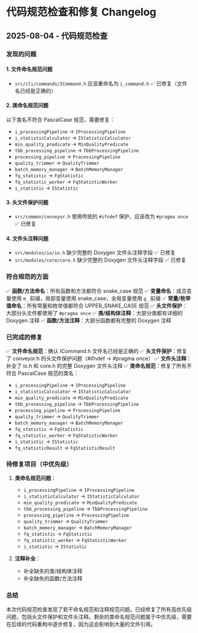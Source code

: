 # 代码规范检查和修复 Changelog

## 2025-08-04 - 代码规范检查

### 发现的问题

#### 1. 文件命名规范问题
- `src/cli/commands/ICommand.h` 应该重命名为 `i_command.h` ✅ 已修复（文件名已经是正确的）

#### 2. 类命名规范问题
以下类名不符合 PascalCase 规范，需要修复：
- `i_processingPipeline` -> `IProcessingPipeline`
- `i_statisticCalculator` -> `IStatisticCalculator`
- `min_quality_predicate` -> `MinQualityPredicate`
- `tbb_processing_pipeline` -> `TbbProcessingPipeline`
- `processing_pipeline` -> `ProcessingPipeline`
- `quality_trimmer` -> `QualityTrimmer`
- `batch_memory_manager` -> `BatchMemoryManager`
- `fq_statistic` -> `FqStatistic`
- `fq_statistic_worker` -> `FqStatisticWorker`
- `i_statistic` -> `IStatistic`

#### 3. 头文件保护问题
- `src/common/conveyor.h` 使用传统的 `#ifndef` 保护，应该改为 `#pragma once` ✅ 已修复

#### 4. 文件头注释问题
- `src/modules/io/io.h` 缺少完整的 Doxygen 文件头注释字段 ✅ 已修复
- `src/modules/core/core.h` 缺少完整的 Doxygen 文件头注释字段 ✅ 已修复

### 符合规范的方面

✅ **函数/方法命名**：所有函数和方法都符合 snake_case 规范
✅ **变量命名**：成员变量使用 `m_` 前缀，局部变量使用 snake_case，全局变量使用 `g_` 前缀
✅ **常量/枚举值命名**：所有常量和枚举值都符合 UPPER_SNAKE_CASE 规范
✅ **头文件保护**：大部分头文件都使用了 `#pragma once`
✅ **类/结构体注释**：大部分类都有详细的 Doxygen 注释
✅ **函数/方法注释**：大部分函数都有完整的 Doxygen 注释

### 已完成的修复

✅ **文件命名规范**：确认 ICommand.h 文件名已经是正确的
✅ **头文件保护**：修复了 conveyor.h 的头文件保护问题（#ifndef -> #pragma once）
✅ **文件头注释**：补全了 io.h 和 core.h 的完整 Doxygen 文件头注释
✅ **类命名规范**：修复了所有不符合 PascalCase 规范的类名：
   - `i_processingPipeline` -> `IProcessingPipeline`
   - `i_statisticCalculator` -> `IStatisticCalculator`
   - `min_quality_predicate` -> `MinQualityPredicate`
   - `tbb_processing_pipeline` -> `TbbProcessingPipeline`
   - `processing_pipeline` -> `ProcessingPipeline`
   - `quality_trimmer` -> `QualityTrimmer`
   - `batch_memory_manager` -> `BatchMemoryManager`
   - `fq_statistic` -> `FqStatistic`
   - `fq_statistic_worker` -> `FqStatisticWorker`
   - `i_statistic` -> `IStatistic`
   - `fq_statisticResult` -> `FqStatisticResult`

### 待修复项目（中优先级）

1. **类命名规范问题**：
   - `i_processingPipeline` -> `IProcessingPipeline`
   - `i_statisticCalculator` -> `IStatisticCalculator`
   - `min_quality_predicate` -> `MinQualityPredicate`
   - `tbb_processing_pipeline` -> `TbbProcessingPipeline`
   - `processing_pipeline` -> `ProcessingPipeline`
   - `quality_trimmer` -> `QualityTrimmer`
   - `batch_memory_manager` -> `BatchMemoryManager`
   - `fq_statistic` -> `FqStatistic`
   - `fq_statistic_worker` -> `FqStatisticWorker`
   - `i_statistic` -> `IStatistic`

2. **注释补全**：
   - 补全缺失的类/结构体注释
   - 补全缺失的函数/方法注释

### 总结

本次代码规范检查发现了若干命名规范和注释规范问题。已经修复了所有高优先级问题，包括头文件保护和文件头注释。剩余的类命名规范问题属于中优先级，需要在后续的代码重构中逐步修复，因为这会影响到大量的文件引用。